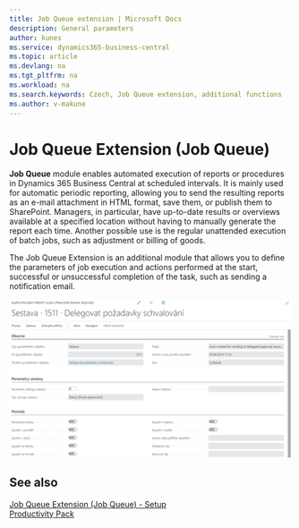 ```yaml
---
title: Job Queue extension | Microsoft Docs
description: General parameters
author: kunes
ms.service: dynamics365-business-central
ms.topic: article
ms.devlang: na
ms.tgt_pltfrm: na
ms.workload: na
ms.search.keywords: Czech, Job Queue extension, additional functions
ms.author: v-makune
---
```

# Job Queue Extension (Job Queue)

**Job Queue** module enables automated execution of reports or procedures in Dynamics 365 Business Central at scheduled intervals. It is mainly used for automatic periodic reporting, allowing you to send the resulting reports as an e-mail attachment in HTML format, save them, or publish them to SharePoint. Managers, in particular, have up-to-date results or overviews available at a specified location without having to manually generate the report each time. Another possible use is the regular unattended execution of batch jobs, such as adjustment or billing of goods.

The Job Queue Extension is an additional module that allows you to define the parameters of job execution and actions performed at the start, successful or unsuccessful completion of the task, such as sending a notification email.

![Job Queue Extension](media/job_queue.png "Job Queue Extension")

## See also

[Job Queue Extension (Job Queue) - Setup](job-queue-extension-setup.md)  
[Productivity Pack](productivity-pack.md)
